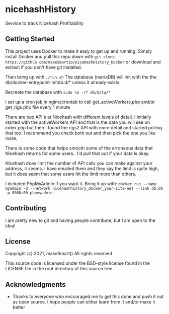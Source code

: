 # nicehashHistory
 Service to track Nicehash Profitability

## Getting Started

This project uses Docker to make it easy to get up and running. Simply install Docker and pull this repo down with `git clone https://github.com/makeSmartio/niceHashHistory_Docker` or download and extract if you don't have git installed.

Then bring up with `./run.sh`
The database (mariaDB) will init with the the db/docker-entrypoint-initdb.d/* unless it already exists.

Recreate the database with `sudo rm -rf db/data/*`

I set up a cron job in nginx/crontab to call  get_activeWorkers.php and/or get_rigs.php file every 1 minute

There are two API's at Nicehash with different levels of detail. I initially started with the activeWorkers API and that is the data you will see on index.php but then I found the rigs2 API with more detail and started polling that too. I recommend you check both out and then pick the one you like more. 

There is some code that helps smooth some of the erroneous  data that Nicehash returns for some users.. I'd pull that out if your data is okay. 

Nicehash does limit the number of API calls you can make against your address, it seems. I have emailed them and they say the limit is quite high, but it does seem that some users hit the limit more than others. 


I included PhpMyAdmin if you want it. Bring it up with: 
`docker run --name myadmin -d --network nicehashhistory_docker_your-site-net --link db:db -p 8080:80 phpmyadmin`


## Contributing

I am pretty new to git and having people contribute, but I am open to the idea!


## License

Copyright (c) 2021, makeSmart()
All rights reserved.

This source code is licensed under the BSD-style license found in the
LICENSE file in the root directory of this source tree. 

## Acknowledgments

* Thanks to everyone who encouraged me to get this done and push it out as open source. I hope people can either learn from it and/or make it better